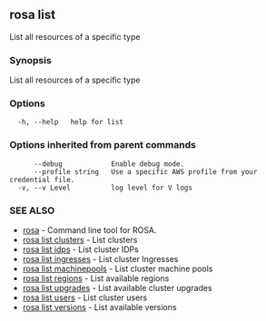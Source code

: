 ## rosa list

List all resources of a specific type

### Synopsis

List all resources of a specific type

### Options

```
  -h, --help   help for list
```

### Options inherited from parent commands

```
      --debug            Enable debug mode.
      --profile string   Use a specific AWS profile from your credential file.
  -v, --v Level          log level for V logs
```

### SEE ALSO

* [rosa](rosa.md)	 - Command line tool for ROSA.
* [rosa list clusters](rosa_list_clusters.md)	 - List clusters
* [rosa list idps](rosa_list_idps.md)	 - List cluster IDPs
* [rosa list ingresses](rosa_list_ingresses.md)	 - List cluster Ingresses
* [rosa list machinepools](rosa_list_machinepools.md)	 - List cluster machine pools
* [rosa list regions](rosa_list_regions.md)	 - List available regions
* [rosa list upgrades](rosa_list_upgrades.md)	 - List available cluster upgrades
* [rosa list users](rosa_list_users.md)	 - List cluster users
* [rosa list versions](rosa_list_versions.md)	 - List available versions

